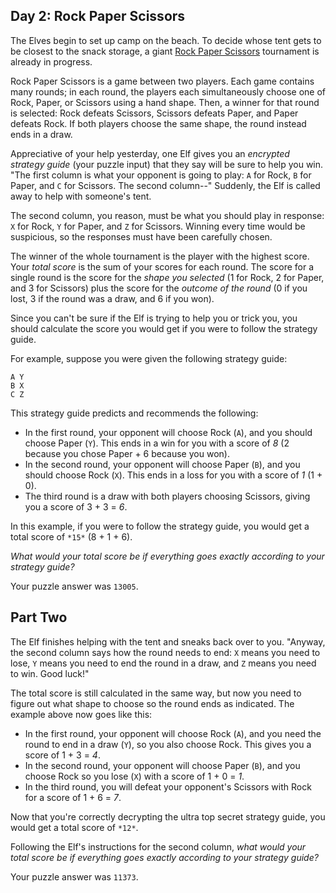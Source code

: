 ## Day 2: Rock Paper Scissors

The Elves begin to set up camp on the beach. To decide whose tent gets to be
closest to the snack storage, a giant [Rock Paper
Scissors](https://en.wikipedia.org/wiki/Rock_paper_scissors) tournament is
already in progress.

Rock Paper Scissors is a game between two players. Each game contains many
rounds; in each round, the players each simultaneously choose one  of Rock,
Paper, or Scissors using a hand shape. Then, a winner for that  round is
selected: Rock defeats Scissors, Scissors defeats Paper, and  Paper defeats
Rock. If both players choose the same shape, the round  instead ends in a draw.

Appreciative of your help yesterday, one Elf gives you an *encrypted strategy
guide* (your puzzle input) that they say will be sure to help you win. "The
first column is what your opponent is going to play: `A` for Rock, `B` for
Paper, and `C` for Scissors. The second column--" Suddenly, the Elf is called
away to help with someone's tent.

The second column, you reason, must be what you should play in response: `X`
for Rock, `Y` for Paper, and `Z` for Scissors. Winning every time would be
suspicious, so the responses must have been carefully chosen.

The winner of the whole tournament is the player with the highest score. Your
*total score* is the sum of your scores for each round. The score for a single
round is the score for the *shape you selected* (1 for Rock, 2 for Paper, and 3
for Scissors) plus the score for the *outcome of the round* (0 if you lost, 3
if the round was a draw, and 6 if you won).

Since you can't be sure if the Elf is trying to help you or trick  you, you
should calculate the score you would get if you were to follow  the strategy
guide.

For example, suppose you were given the following strategy guide:

```
A Y
B X
C Z
```

This strategy guide predicts and recommends the following:

- In the first round, your opponent will choose Rock (`A`), and you should
  choose Paper (`Y`). This ends in a win for you with a score of *8* (2 because
  you chose Paper + 6 because you won).
- In the second round, your opponent will choose Paper (`B`), and you should
  choose Rock (`X`). This ends in a loss for you with a score of *1* (1 + 0).
- The third round is a draw with both players choosing Scissors, giving you a
  score of 3 + 3 = *6*.

In this example, if you were to follow the strategy guide, you would get a
total score of `*15*` (8 + 1 + 6).

*What would your total score be if everything goes exactly according to your
strategy guide?*

Your puzzle answer was `13005`.

## Part Two

The Elf finishes helping with the tent and sneaks back over to you. "Anyway,
the second column says how the round needs to end: `X` means you need to lose,
`Y` means you need to end the round in a draw, and `Z` means you need to win.
Good luck!"

The total score is still calculated in the same way, but now you need to figure
out what shape to choose so the round ends as indicated. The  example above now
goes like this:

- In the first round, your opponent will choose Rock (`A`), and you need the
  round to end in a draw (`Y`), so you also choose Rock. This gives you a score
  of 1 + 3 = *4*.
- In the second round, your opponent will choose Paper (`B`), and you choose
  Rock so you lose (`X`) with a score of 1 + 0 = *1*.
- In the third round, you will defeat your opponent's Scissors with Rock for a
  score of 1 + 6 = *7*.

Now that you're correctly decrypting the ultra top secret strategy guide, you
would get a total score of `*12*`.

Following the Elf's instructions for the second column, *what would your total
score be if everything goes exactly according to your strategy guide?*

Your puzzle answer was `11373`.
